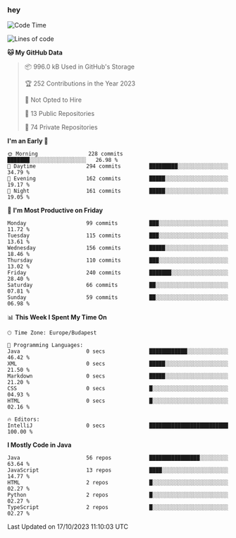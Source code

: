 ### hey

<!--START_SECTION:waka-->
![Code Time](http://img.shields.io/badge/Code%20Time-971%20hrs%2034%20mins-blue)

![Lines of code](https://img.shields.io/badge/From%20Hello%20World%20I%27ve%20Written-985.7%20thousand%20lines%20of%20code-blue)

**🐱 My GitHub Data** 

> 📦 996.0 kB Used in GitHub's Storage 
 > 
> 🏆 252 Contributions in the Year 2023
 > 
> 🚫 Not Opted to Hire
 > 
> 📜 13 Public Repositories 
 > 
> 🔑 74 Private Repositories 
 > 
**I'm an Early 🐤** 

```text
🌞 Morning                228 commits         ███████░░░░░░░░░░░░░░░░░░   26.98 % 
🌆 Daytime                294 commits         █████████░░░░░░░░░░░░░░░░   34.79 % 
🌃 Evening                162 commits         █████░░░░░░░░░░░░░░░░░░░░   19.17 % 
🌙 Night                  161 commits         █████░░░░░░░░░░░░░░░░░░░░   19.05 % 
```
📅 **I'm Most Productive on Friday** 

```text
Monday                   99 commits          ███░░░░░░░░░░░░░░░░░░░░░░   11.72 % 
Tuesday                  115 commits         ███░░░░░░░░░░░░░░░░░░░░░░   13.61 % 
Wednesday                156 commits         █████░░░░░░░░░░░░░░░░░░░░   18.46 % 
Thursday                 110 commits         ███░░░░░░░░░░░░░░░░░░░░░░   13.02 % 
Friday                   240 commits         ███████░░░░░░░░░░░░░░░░░░   28.40 % 
Saturday                 66 commits          ██░░░░░░░░░░░░░░░░░░░░░░░   07.81 % 
Sunday                   59 commits          ██░░░░░░░░░░░░░░░░░░░░░░░   06.98 % 
```


📊 **This Week I Spent My Time On** 

```text
🕑︎ Time Zone: Europe/Budapest

💬 Programming Languages: 
Java                     0 secs              ████████████░░░░░░░░░░░░░   46.42 % 
XML                      0 secs              █████░░░░░░░░░░░░░░░░░░░░   21.50 % 
Markdown                 0 secs              █████░░░░░░░░░░░░░░░░░░░░   21.20 % 
CSS                      0 secs              █░░░░░░░░░░░░░░░░░░░░░░░░   04.93 % 
HTML                     0 secs              █░░░░░░░░░░░░░░░░░░░░░░░░   02.16 % 

🔥 Editors: 
IntelliJ                 0 secs              █████████████████████████   100.00 % 
```

**I Mostly Code in Java** 

```text
Java                     56 repos            ████████████████░░░░░░░░░   63.64 % 
JavaScript               13 repos            ████░░░░░░░░░░░░░░░░░░░░░   14.77 % 
HTML                     2 repos             █░░░░░░░░░░░░░░░░░░░░░░░░   02.27 % 
Python                   2 repos             █░░░░░░░░░░░░░░░░░░░░░░░░   02.27 % 
TypeScript               2 repos             █░░░░░░░░░░░░░░░░░░░░░░░░   02.27 % 
```




 Last Updated on 17/10/2023 11:10:03 UTC
<!--END_SECTION:waka-->
